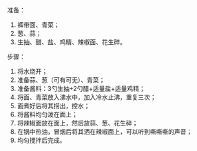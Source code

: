 准备：
1. 裤带面、青菜；
2. 葱、蒜；
3. 生抽、醋、盐、鸡精、辣椒面、花生碎。

步骤：
1. 将水烧开；
2. 准备蒜、葱（可有可无）、青菜；
3. 准备酱料：3勺生抽+2勺醋+适量盐+适量鸡精；
4. 将面、青菜放入沸水中，加入冷水止沸，重复三次；
5. 面煮好后将其捞出，控水；
6. 将酱料均匀泼在面上；
7. 将辣椒面放在面上，然后放蒜、葱、花生碎；
8. 在锅中热油，冒烟后将其洒在辣椒面上，可以听到嘶嘶嘶的声音；
9. 均匀搅拌后完成。

